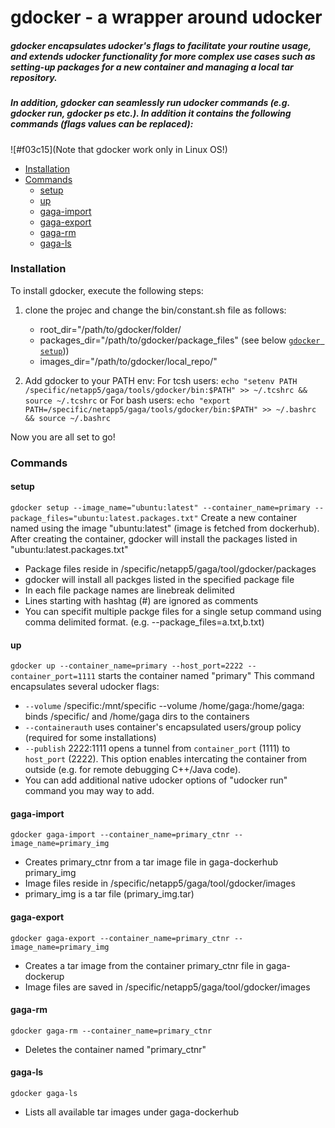 # gdocker - a wrapper around udocker 
##### gdocker encapsulates udocker's flags to facilitate your routine usage, and extends udocker functionality for more complex use cases such as setting-up packages for a new container and managing a local tar repository.  
##### In addition, gdocker can seamlessly run udocker commands (e.g. gdocker run, gdocker ps etc.).  In addition it contains the following commands (flags values can be replaced):
![#f03c15](Note that gdocker work only in Linux OS!)

- [Installation](#installation)
- [Commands](#commands)
  - [setup](#setup)
  - [up](#up)
  - [gaga-import](#gaga-import)
  - [gaga-export](#gaga-export)
  - [gaga-rm](#gaga-rm)
  - [gaga-ls](#gaga-ls)

### Installation
To install gdocker, execute the following steps:

1. clone the projec and change the  bin/constant.sh file as follows:
    - root_dir="/path/to/gdocker/folder/
    - packages_dir="/path/to/gdocker/package_files" (see below [`gdocker setup`](#setup)))
    - images_dir="/path/to/gdocker/local_repo/"  

2. Add gdocker to your PATH env:
For tcsh users: `echo "setenv PATH /specific/netapp5/gaga/tools/gdocker/bin:$PATH" >> ~/.tcshrc && source ~/.tcshrc`
or 
For bash users: `echo "export PATH=/specific/netapp5/gaga/tools/gdocker/bin:$PATH" >> ~/.bashrc && source ~/.bashrc`

Now you are all set to go!

### Commands
#### setup
`gdocker setup --image_name="ubuntu:latest" --container_name=primary --package_files="ubuntu:latest.packages.txt"`
Create a new container named using the image "ubuntu:latest" (image is fetched from dockerhub). After creating the container, gdocker will install the packages listed in "ubuntu:latest.packages.txt" 
- Package files reside in /specific/netapp5/gaga/tool/gdocker/packages
- gdocker will install all packges listed in the specified package file 
- In each file package names are linebreak delimited
- Lines starting with hashtag (#) are ignored as comments
- You can specifit multiple packge files for a single setup command using comma delimited format. (e.g. --package_files=a.txt,b.txt)

#### up
`gdocker up --container_name=primary --host_port=2222 --container_port=1111`
starts the container named "primary" This command encapsulates several udocker flags:
-  `--volume` /specific:/mnt/specific --volume /home/gaga:/home/gaga: binds /specific/ and /home/gaga dirs to the containers  
-  `--containerauth` uses container's encapsulated users/group policy (required for some installations)
-  `--publish` 2222:1111 opens a tunnel from `container_port` (1111) to `host_port` (2222). This option enables intercating the container from outside (e.g. for remote debugging C++/Java code).
-  You can add additional native udocker options of "udocker run" command you may way to add.

#### gaga-import
`gdocker gaga-import --container_name=primary_ctnr --image_name=primary_img` 
- Creates primary_ctnr from a tar image file in gaga-dockerhub primary_img
- Image files reside in /specific/netapp5/gaga/tool/gdocker/images 
- primary_img is a tar file (primary_img.tar)

#### gaga-export
`gdocker gaga-export --container_name=primary_ctnr --image_name=primary_img` 
- Creates a tar image from the container primary_ctnr file in gaga-dockerup
- Image files are saved in /specific/netapp5/gaga/tool/gdocker/images 

#### gaga-rm
`gdocker gaga-rm --container_name=primary_ctnr`
- Deletes the container named "primary_ctnr"

#### gaga-ls
`gdocker gaga-ls`
- Lists all available tar images under gaga-dockerhub
